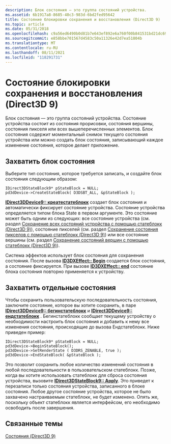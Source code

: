 ```yaml
---
description: Блок состояния — это группа состояний устройства.
ms.assetid: 6b1917a8-8685-40c3-983d-6bd2fed95642
title: Состояние блокировки сохранения и восстановления (Direct3D 9)
ms.topic: article
ms.date: 05/31/2018
ms.openlocfilehash: c9a56ed6490b0d81b7e643ef892e6a760f00b841531bd21dc69a4069f07b9aa3
ms.sourcegitcommit: e858bbe701567d4583c50a11326e42d7ea51804b
ms.translationtype: MT
ms.contentlocale: ru-RU
ms.lasthandoff: 08/11/2021
ms.locfileid: "118291731"
---
```

# <a name="state-blocks-save-and-restore-state-direct3d-9"></a>Состояние блокировки сохранения и восстановления (Direct3D 9)

Блок состояния — это группа состояний устройства. Состояние устройства состоит из состояния прорисовки, состояния вершины, состояния пикселя или всех вышеперечисленных элементов. Блок состояния содержит моментальный снимок текущего состояния устройства или можно создать блок состояния, записывающий каждое изменение состояния, которое делает приложение.

## <a name="capture-a-block-of-state"></a>Захватить блок состояния

Выберите тип состояния, которое требуется записать, и создайте блок состояния следующим образом:


```
IDirect3DStateBlock9* pStateBlock = NULL;
pd3dDevice->CreateStateBlock( D3DSBT_ALL, &pStateBlock );
```



[**IDirect3DDevice9:: креатестатеблокк**](/windows/desktop/api) создает блок состояния и автоматически фиксирует состояние устройства. Состояние устройства определяется типом блока State в первом аргументе. Это состояние может быть одним из следующих: все состояние устройства (см. раздел [Сохранение всех состояний устройства с помощью статеблокк (Direct3D 9)](saving-all-device-states-with-a-stateblock.md)), состояние пикселей (см. раздел [Сохранение состояния пикселов с помощью статеблокк (Direct3D 9)](saving-pixel-states-with-a-stateblock.md)) или все состояние вершины (см. раздел [Сохранение состояний вершин с помощью статеблокк (Direct3D 9)](saving-vertex-states-with-a-stateblock.md)).

Система эффектов использует блок состояния для сохранения состояния. После вызова [**ID3DXEffect:: Begin**](id3dxeffect--begin.md) создается блок состояния, а состояние фиксируется. При вызове [**ID3DXEffect:: end**](id3dxeffect--end.md) состояние блока состояния повторно применяется к устройству.

## <a name="capture-individual-states"></a>Захватить отдельные состояния

Чтобы сохранить пользовательскую последовательность состояния, заключите состояние, которое вы хотите сохранить, в паре [**IDirect3DDevice9:: бегинстатеблокк**](/windows/desktop/api) и [**IDirect3DDevice9:: ендстатеблокк**](/windows/win32/api/d3d9helper/nf-d3d9helper-idirect3ddevice9-endstateblock) . Бегинстатеблокк сообщает текущему устройству о необходимости настроить блок состояния и добавить к нему все изменения состояния, происходящие до вызова Ендстатеблокк. Ниже приведен пример:


```
IDirect3DStateBlock9* pStateBlock = NULL;
pd3dDevice->BeginStateBlock();
pd3dDevice->SetRenderState ( D3DRS_ZENABLE, true );
pd3dDevice->EndStateBlock( &pStateBlock );
```



Это позволит сохранить любое количество изменений состояния в любой последовательности в пользовательском статеблокк. Позже, когда вы хотите использовать статеблокк для сброса состояния устройства, вызовите [**IDirect3DStateBlock9:: Apply**](/windows/win32/api/d3d9helper/nf-d3d9helper-idirect3dstateblock9-apply). Это приведет к перезаписи только состояния устройства, записанного в блоке состояния. Любое другое состояние устройства, которое не было захвачено настраиваемым статеблокк, не будет изменено. Опять же, поскольку объект статеблокк является интерфейсом, его необходимо освободить после завершения.

## <a name="related-topics"></a>Связанные темы

<dl> <dt>

[Состояния (Direct3D 9)](states.md)
</dt> </dl>

 

 
